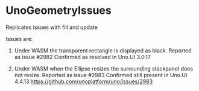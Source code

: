 # UnoGeometryIssues
Replicates issues with fill and update

Issues are:
1) Under WASM the transparent rectangle is displayed as black.
Reported as issue #2982
Confirmed as resolved in Uno.UI 3.0.17

2) Under WASM when the Ellipse resizes the surrounding stackpanel does not resize.
Reported as issue #2983
Confirmed still present in Uno.UI 4.4.13
https://github.com/unoplatform/uno/issues/2983
